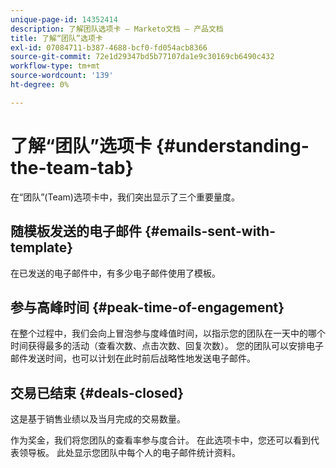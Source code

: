 ```yaml
---
unique-page-id: 14352414
description: 了解团队选项卡 — Marketo文档 — 产品文档
title: 了解“团队”选项卡
exl-id: 07084711-b387-4688-bcf0-fd054acb8366
source-git-commit: 72e1d29347bd5b77107da1e9c30169cb6490c432
workflow-type: tm+mt
source-wordcount: '139'
ht-degree: 0%

---
```


# 了解“团队”选项卡 {#understanding-the-team-tab}

在“团队”(Team)选项卡中，我们突出显示了三个重要量度。

## 随模板发送的电子邮件 {#emails-sent-with-template}

在已发送的电子邮件中，有多少电子邮件使用了模板。

## 参与高峰时间 {#peak-time-of-engagement}

在整个过程中，我们会向上冒泡参与度峰值时间，以指示您的团队在一天中的哪个时间获得最多的活动（查看次数、点击次数、回复次数）。 您的团队可以安排电子邮件发送时间，也可以计划在此时前后战略性地发送电子邮件。

## 交易已结束 {#deals-closed}

这是基于销售业绩以及当月完成的交易数量。

作为奖金，我们将您团队的查看率参与度合计。 在此选项卡中，您还可以看到代表领导板。 此处显示您团队中每个人的电子邮件统计资料。

